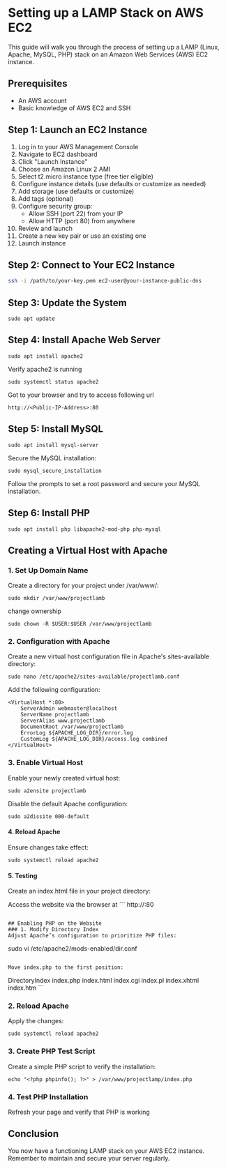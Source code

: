 # Setting up a LAMP Stack on AWS EC2

This guide will walk you through the process of setting up a LAMP (Linux, Apache, MySQL, PHP) stack on an Amazon Web Services (AWS) EC2 instance.

## Prerequisites

- An AWS account
- Basic knowledge of AWS EC2 and SSH

## Step 1: Launch an EC2 Instance

1. Log in to your AWS Management Console
2. Navigate to EC2 dashboard
3. Click "Launch Instance"
4. Choose an Amazon Linux 2 AMI
5. Select t2.micro instance type (free tier eligible)
6. Configure instance details (use defaults or customize as needed)
7. Add storage (use defaults or customize)
8. Add tags (optional)
9. Configure security group:
   - Allow SSH (port 22) from your IP
   - Allow HTTP (port 80) from anywhere
10. Review and launch
11. Create a new key pair or use an existing one
12. Launch instance

## Step 2: Connect to Your EC2 Instance

```bash
ssh -i /path/to/your-key.pem ec2-user@your-instance-public-dns
```

## Step 3: Update the System

```
sudo apt update 
```

## Step 4: Install Apache Web Server

```
sudo apt install apache2
```

Verify apache2 is running

```
sudo systemctl status apache2
```

Got to your browser and try to access following url

`http://<Public-IP-Address>:80`


## Step 5: Install MySQL

```
sudo apt install mysql-server
```

Secure the MySQL installation:
```
sudo mysql_secure_installation
```


Follow the prompts to set a root password and secure your MySQL installation.

## Step 6: Install PHP

```
sudo apt install php libapache2-mod-php php-mysql
```

## Creating a Virtual Host with Apache

### 1. Set Up Domain Name
Create a directory for your project under /var/www/:
```
sudo mkdir /var/www/projectlamb
```

change ownership

```
sudo chown -R $USER:$USER /var/www/projectlamb
```

### 2. Configuration with Apache
Create a new virtual host configuration file in Apache's sites-available directory:

```
sudo nano /etc/apache2/sites-available/projectlamb.conf
```

Add the following configuration:

```
<VirtualHost *:80>
    ServerAdmin webmaster@localhost
    ServerName projectlamb
    ServerAlias www.projectlamb
    DocumentRoot /var/www/projectlamb
    ErrorLog ${APACHE_LOG_DIR}/error.log
    CustomLog ${APACHE_LOG_DIR}/access.log combined
</VirtualHost>
```

### 3. Enable Virtual Host
Enable your newly created virtual host:
```
sudo a2ensite projectlamb
```

Disable the default Apache configuration:
```
sudo a2dissite 000-default
```

#### 4. Reload Apache
Ensure changes take effect:
```
sudo systemctl reload apache2
```

#### 5. Testing
Create an index.html file in your project directory:


Access the website via the browser at ```
http://<public-ip-address>:80
```

## Enabling PHP on the Website
### 1. Modify Directory Index
Adjust Apache’s configuration to prioritize PHP files:

```
sudo vi /etc/apache2/mods-enabled/dir.conf
```

Move index.php to the first position:
```
<IfModule mod_dir.c>
    DirectoryIndex index.php index.html index.cgi index.pl index.xhtml index.htm
</IfModule> 
```

### 2. Reload Apache
Apply the changes:

```
sudo systemctl reload apache2
```

### 3. Create PHP Test Script
Create a simple PHP script to verify the installation:

```
echo "<?php phpinfo(); ?>" > /var/www/projectlamp/index.php
```

### 4. Test PHP Installation
Refresh your page and verify that PHP is working


## Conclusion

You now have a functioning LAMP stack on your AWS EC2 instance. Remember to maintain and secure your server regularly.

